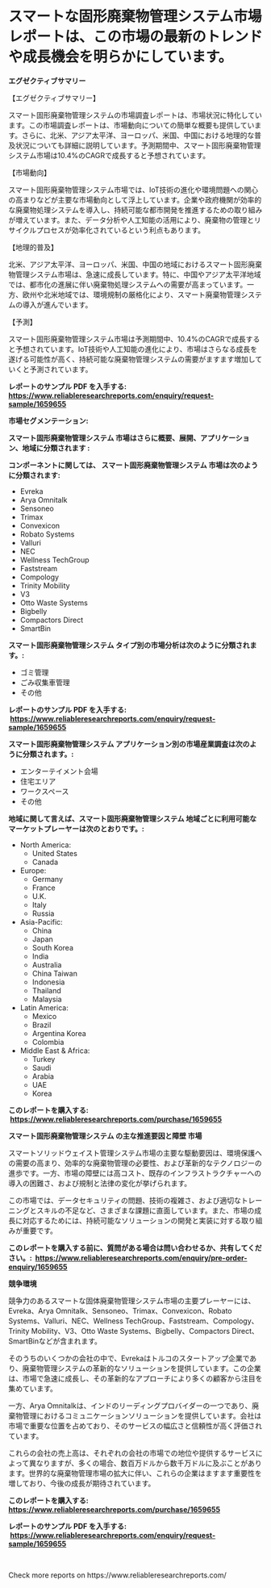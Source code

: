 <p><h1>スマートな固形廃棄物管理システム市場レポートは、この市場の最新のトレンドや成長機会を明らかにしています。</h1></p><p><strong>エグゼクティブサマリー</strong></p>
<p><p>【エグゼクティブサマリー】</p><p>スマート固形廃棄物管理システムの市場調査レポートは、市場状況に特化しています。この市場調査レポートは、市場動向についての簡単な概要も提供しています。さらに、北米、アジア太平洋、ヨーロッパ、米国、中国における地理的な普及状況についても詳細に説明しています。予測期間中、スマート固形廃棄物管理システム市場は10.4%のCAGRで成長すると予想されています。</p><p>【市場動向】</p><p>スマート固形廃棄物管理システム市場では、IoT技術の進化や環境問題への関心の高まりなどが主要な市場動向として浮上しています。企業や政府機関が効率的な廃棄物処理システムを導入し、持続可能な都市開発を推進するための取り組みが増えています。また、データ分析や人工知能の活用により、廃棄物の管理とリサイクルプロセスが効率化されているという利点もあります。</p><p>【地理的普及】</p><p>北米、アジア太平洋、ヨーロッパ、米国、中国の地域におけるスマート固形廃棄物管理システム市場は、急速に成長しています。特に、中国やアジア太平洋地域では、都市化の進展に伴い廃棄物処理システムへの需要が高まっています。一方、欧州や北米地域では、環境規制の厳格化により、スマート廃棄物管理システムの導入が進んでいます。</p><p>【予測】</p><p>スマート固形廃棄物管理システム市場は予測期間中、10.4%のCAGRで成長すると予想されています。IoT技術や人工知能の進化により、市場はさらなる成長を遂げる可能性が高く、持続可能な廃棄物管理システムの需要がますます増加していくと予測されています。</p></p>
<p><strong>レポートのサンプル PDF を入手する: <a href="https://www.reliableresearchreports.com/enquiry/request-sample/1659655">https://www.reliableresearchreports.com/enquiry/request-sample/1659655</a></strong></p>
<p><strong>市場セグメンテーション:</strong></p>
<p><strong> スマート固形廃棄物管理システム 市場はさらに概要、展開、アプリケーション、地域に分類されます :</strong></p>
<p><strong>コンポーネントに関しては、 スマート固形廃棄物管理システム 市場は次のように分類されます: &nbsp;</strong></p>
<p><ul><li>Evreka</li><li>Arya Omnitalk</li><li>Sensoneo</li><li>Trimax</li><li>Convexicon</li><li>Robato Systems</li><li>Valluri</li><li>NEC</li><li>Wellness TechGroup</li><li>Faststream</li><li>Compology</li><li>Trinity Mobility</li><li>V3</li><li>Otto Waste Systems</li><li>Bigbelly</li><li>Compactors Direct</li><li>SmartBin</li></ul></p>
<p><strong> スマート固形廃棄物管理システム タイプ別の市場分析は次のように分類されます。:</strong></p>
<p><ul><li>ゴミ管理</li><li>ごみ収集車管理</li><li>その他</li></ul></p>
<p><strong>レポートのサンプル PDF を入手する: &nbsp;<a href="https://www.reliableresearchreports.com/enquiry/request-sample/1659655">https://www.reliableresearchreports.com/enquiry/request-sample/1659655</a></strong></p>
<p><strong> スマート固形廃棄物管理システム アプリケーション別の市場産業調査は次のように分類されます。:</strong></p>
<p><ul><li>エンターテイメント会場</li><li>住宅エリア</li><li>ワークスペース</li><li>その他</li></ul></p>
<p><strong>地域に関して言えば、スマート固形廃棄物管理システム 地域ごとに利用可能なマーケットプレーヤーは次のとおりです。:</strong></p>
<p><ul>
    <li>
        North America:
        <ul>
            <li>United States</li>
            <li>Canada</li>
        </ul>
    </li>
    <li>
        Europe:
        <ul>
            <li>Germany</li>
            <li>France</li>
            <li>U.K.</li>
            <li>Italy</li>
            <li>Russia</li>
        </ul>
    </li>
    <li>
        Asia-Pacific:
        <ul>
            <li>China</li>
            <li>Japan</li>
            <li>South Korea</li>
            <li>India</li>
            <li>Australia</li>
            <li>China Taiwan</li>
            <li>Indonesia</li>
            <li>Thailand</li>
            <li>Malaysia</li>
        </ul>
    </li>
    <li>
        Latin America:
        <ul>
            <li>Mexico</li>
            <li>Brazil</li>
            <li>Argentina Korea</li>
            <li>Colombia</li>
        </ul>
    </li>
    <li>
        Middle East & Africa:
        <ul>
            <li>Turkey</li>
            <li>Saudi</li>
            <li>Arabia</li>
            <li>UAE</li>
            <li>Korea</li>
        </ul>
    </li>
    </ul></p>
<p><strong>このレポートを購入する: &nbsp;<a href="https://www.reliableresearchreports.com/purchase/1659655">https://www.reliableresearchreports.com/purchase/1659655</a></strong></p>
<p><strong>スマート固形廃棄物管理システム の主な推進要因と障壁 市場</strong></p>
<p><p>スマートソリッドウェイスト管理システム市場の主要な駆動要因は、環境保護への需要の高まり、効率的な廃棄物管理の必要性、および革新的なテクノロジーの進歩です。一方、市場の障壁には高コスト、既存のインフラストラクチャーへの導入の困難さ、および規制と法律の変化が挙げられます。</p><p>この市場では、データセキュリティの問題、技術の複雑さ、および適切なトレーニングとスキルの不足など、さまざまな課題に直面しています。また、市場の成長に対応するためには、持続可能なソリューションの開発と実装に対する取り組みが重要です。</p></p>
<p><strong>このレポートを購入する前に、質問がある場合は問い合わせるか、共有してください。:&nbsp; <a href="https://www.reliableresearchreports.com/enquiry/pre-order-enquiry/1659655">https://www.reliableresearchreports.com/enquiry/pre-order-enquiry/1659655</a></strong></p>
<p><strong>競争環境</strong></p>
<p><p>競争力のあるスマートな固体廃棄物管理システム市場の主要プレーヤーには、Evreka、Arya Omnitalk、Sensoneo、Trimax、Convexicon、Robato Systems、Valluri、NEC、Wellness TechGroup、Faststream、Compology、Trinity Mobility、V3、Otto Waste Systems、Bigbelly、Compactors Direct、SmartBinなどが含まれます。</p><p>そのうちのいくつかの会社の中で、Evrekaはトルコのスタートアップ企業であり、廃棄物管理システムの革新的なソリューションを提供しています。この企業は、市場で急速に成長し、その革新的なアプローチにより多くの顧客から注目を集めています。</p><p>一方、Arya Omnitalkは、インドのリーディングプロバイダーの一つであり、廃棄物管理におけるコミュニケーションソリューションを提供しています。会社は市場で重要な位置を占めており、そのサービスの幅広さと信頼性が高く評価されています。</p><p>これらの会社の売上高は、それぞれの会社の市場での地位や提供するサービスによって異なりますが、多くの場合、数百万ドルから数千万ドルに及ぶことがあります。世界的な廃棄物管理市場の拡大に伴い、これらの企業はますます重要性を増しており、今後の成長が期待されています。</p></p>
<p><strong>このレポートを購入する: &nbsp; <a href="https://www.reliableresearchreports.com/purchase/1659655">https://www.reliableresearchreports.com/purchase/1659655</a></strong></p>
<p><strong>レポートのサンプル PDF を入手する: &nbsp;<a href="https://www.reliableresearchreports.com/enquiry/request-sample/1659655">https://www.reliableresearchreports.com/enquiry/request-sample/1659655</a></strong><strong></strong></p>
<p>&nbsp;</p>
<p>Check more reports on https://www.reliableresearchreports.com/</p>